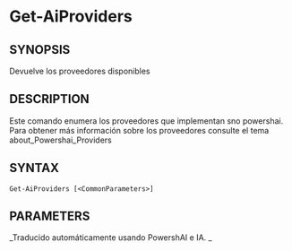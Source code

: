 ﻿---
external help file: powershai-help.xml
schema: 2.0.0
powershai: true
---

# Get-AiProviders

## SYNOPSIS <!--!= @#Synop !-->
Devuelve los proveedores disponibles

## DESCRIPTION <!--!= @#Desc !-->
Este comando enumera los proveedores que implementan sno powershai.  
Para obtener más información sobre los proveedores consulte el tema about_Powershai_Providers

## SYNTAX <!--!= @#Syntax !-->

```
Get-AiProviders [<CommonParameters>]
```

## PARAMETERS <!--!= @#Params !-->




<!--PowershaiAiDocBlockStart-->
_Traducido automáticamente usando PowershAI e IA. 
_
<!--PowershaiAiDocBlockEnd-->
